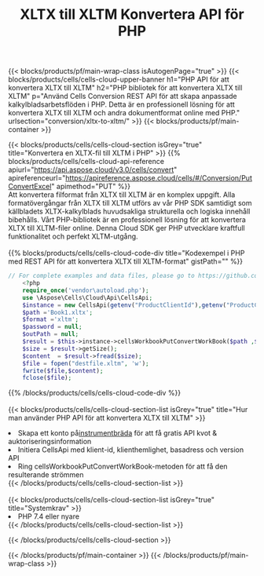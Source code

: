 ﻿---
title:  XLTX till XLTM Konvertera API för PHP
description:  Använder Aspose.Cells Cloud SDK för PHP för att konvertera fil i XLTX-format till fil i XLTM-format.
url: /sv/php/conversion/xltx-to-xltm/
---
{{< blocks/products/pf/main-wrap-class isAutogenPage="true" >}}
{{< blocks/products/cells/cells-cloud-upper-banner h1="PHP API för att konvertera XLTX till XLTM" h2="PHP bibliotek för att konvertera XLTX till XLTM" p="Använd Cells Conversion REST API för att skapa anpassade kalkylbladsarbetsflöden i PHP. Detta är en professionell lösning för att konvertera XLTX till XLTM och andra dokumentformat online med PHP." urlsection="conversion/xltx-to-xltm/" >}}
{{< blocks/products/pf/main-container >}}

{{< blocks/products/cells/cells-cloud-section isGrey="true" title="Konvertera en XLTX-fil till XLTM i PHP" >}}
{{% blocks/products/cells/cells-cloud-api-reference apiurl="https://api.aspose.cloud/v3.0/cells/convert" apireferenceurl="https://apireference.aspose.cloud/cells/#/Conversion/PutConvertExcel" apimethod="PUT" %}}
<br/>
Att konvertera filformat från XLTX till XLTM är en komplex uppgift. Alla formatövergångar från XLTX till XLTM utförs av vår PHP SDK samtidigt som källbladets XLTX-kalkylblads huvudsakliga strukturella och logiska innehåll bibehålls. Vårt PHP-bibliotek är en professionell lösning för att konvertera XLTX till XLTM-filer online. Denna Cloud SDK ger PHP utvecklare kraftfull funktionalitet och perfekt XLTM-utgång.
<br/>
<br/>
{{% blocks/products/cells/cells-cloud-code-div title="Kodexempel i PHP med REST API för att konvertera XLTX till XLTM-format" gistPath="" %}}
 
```php
// For complete examples and data files, please go to https://github.com/aspose-cells-cloud/aspose-cells-cloud-php/
    <?php
    require_once('vendor\autoload.php');
    use \Aspose\Cells\Cloud\Api\CellsApi;
    $instance = new CellsApi(getenv("ProductClientId"),getenv("ProductClientSecret"));
    $path ='Book1.xltx';    
    $format ='xltm';
    $password = null;
    $outPath = null;      
    $result = $this->instance->cellsWorkbookPutConvertWorkBook($path ,$format, $password,  $outPath);
    $size = $result->getSize();
    $content  = $result->fread($size);
    $file = fopen("destfile.xltm", 'w');
    fwrite($file,$content);
    fclose($file);
```
 
{{% /blocks/products/cells/cells-cloud-code-div %}}
<br/>
<br/>
{{< blocks/products/cells/cells-cloud-section-list isGrey="true" title="Hur man använder PHP API för att konvertera XLTX till XLTM" >}}
<li> Skapa ett konto på<a href="https://dashboard.aspose.cloud/">instrumentbräda</a> för att få gratis API kvot & auktoriseringsinformation</li>
<li>Initiera CellsApi med klient-id, klienthemlighet, basadress och version API</li>
<li>Ring cellsWorkbookPutConvertWorkBook-metoden för att få den resulterande strömmen</li>
{{< /blocks/products/cells/cells-cloud-section-list >}}
<br/>
<br/>
{{< blocks/products/cells/cells-cloud-section-list isGrey="true" title="Systemkrav" >}}
<li>PHP 7.4 eller nyare</li>
{{< /blocks/products/cells/cells-cloud-section-list >}}

{{< /blocks/products/cells/cells-cloud-section >}}

{{< /blocks/products/pf/main-container >}}
{{< /blocks/products/pf/main-wrap-class >}}
